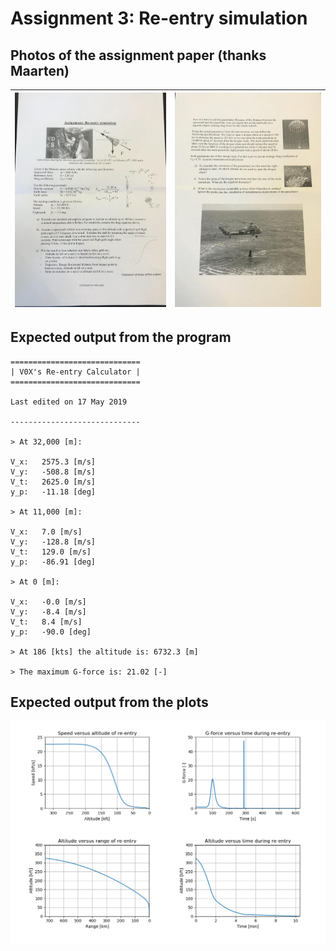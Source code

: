 # Assignment 3: Re-entry simulation

## Photos of the assignment paper (thanks Maarten)

| ![Page 1](https://github.com/V0XNIHILI/AE1205-Python/blob/master/assignments/3/photos/assignment-3-1.jpeg) | ![Page 2](https://github.com/V0XNIHILI/AE1205-Python/blob/master/assignments/3/photos/assignment-3-2.jpeg) |
|----:|------:|

## Expected output from the program

```
=============================
| V0X's Re-entry Calculator |
=============================

Last edited on 17 May 2019

-----------------------------

> At 32,000 [m]:

V_x:   2575.3 [m/s]
V_y:   -508.8 [m/s]
V_t:   2625.0 [m/s]
y_p:   -11.18 [deg]

> At 11,000 [m]:

V_x:   7.0 [m/s]
V_y:   -128.8 [m/s]
V_t:   129.0 [m/s]
y_p:   -86.91 [deg]

> At 0 [m]:

V_x:   -0.0 [m/s]
V_y:   -8.4 [m/s]
V_t:   8.4 [m/s]
y_p:   -90.0 [deg]

> At 186 [kts] the altitude is: 6732.3 [m]

> The maximum G-force is: 21.02 [-]
```

## Expected output from the plots

![Plots](https://github.com/V0XNIHILI/AE1205-Python/blob/master/assignments/3/photos/plots.png)